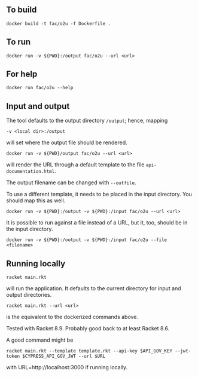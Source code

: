 ## To build

```
docker build -t fac/o2u -f Dockerfile . 
```

## To run

```
docker run -v ${PWD}:/output fac/o2u --url <url>
```

## For help

```
docker run fac/o2u --help
```

## Input and output 

The tool defaults to the output directory `/output`; hence, mapping 

```
-v <local dir>:/output
```

will set where the output file should be rendered.

```
docker run -v ${PWD}/output fac/o2u --url <url>
```

will render the URL through a default template to the file `api-documentation.html`.

The output filename can be changed with `--outfile`.

To use a different template, it needs to be placed in the input directory. You should map this as well.

```
docker run -v ${PWD}:/output -v ${PWD}:/input fac/o2u --url <url>
```

It is possible to run against a file instead of a URL, but it, too, should be in the input directory.

```
docker run -v ${PWD}:/output -v ${PWD}:/input fac/o2u --file <filename>
```

## Running locally

```
racket main.rkt
```

will run the application. It defaults to the current directory for input and output directories.

```
racket main.rkt --url <url>
```

is the equivalent to the dockerized commands above.

Tested with Racket 8.9. Probably good back to at least Racket 8.6.

A good command might be

```
racket main.rkt --template template.rkt --api-key $API_GOV_KEY --jwt-token $CYPRESS_API_GOV_JWT --url $URL
```

with URL=http://localhost:3000 if running locally.